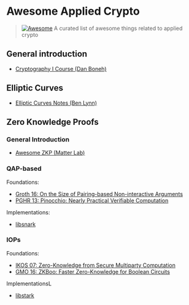# Awesome Applied Crypto

> [![Awesome](https://awesome.re/badge.svg)](https://awesome.re)
> A curated list of awesome things related to applied crypto

## General introduction

- [Cryptography I Course (Dan Boneh)](https://www.coursera.org/learn/crypto)

## Elliptic Curves

- [Elliptic Curves Notes (Ben Lynn)](https://crypto.stanford.edu/pbc/notes/elliptic/)

## Zero Knowledge Proofs  

### General Introduction 
- [Awesome ZKP (Matter Lab)](https://github.com/matter-labs/awesome-zero-knowledge-proofs)

### QAP-based 

Foundations:
- [Groth 16: On the Size of Pairing-based Non-interactive Arguments](https://eprint.iacr.org/2016/260.pdf)
- [PGHR 13: Pinocchio: Nearly Practical Verifiable Computation](https://eprint.iacr.org/2013/279.pdf)

Implementations:
- [libsnark](https://github.com/scipr-lab/libsnark)

### IOPs

Foundations:
- [IKOS 07: Zero-Knowledge from Secure Multiparty Computation](https://web.cs.ucla.edu/~rafail/PUBLIC/77.pdf)
- [GMO 16: ZKBoo: Faster Zero-Knowledge for Boolean Circuits](https://eprint.iacr.org/2016/163.pdf)

ImplementationsL
- [libstark](https://github.com/elibensasson/libSTARK)
